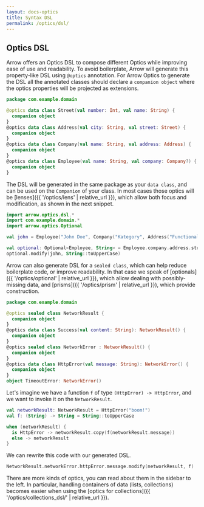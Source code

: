 ```yaml
---
layout: docs-optics
title: Syntax DSL
permalink: /optics/dsl/
---
```


## Optics DSL


Arrow offers an Optics DSL to compose different Optics while improving ease of use and readability.
To avoid boilerplate, Arrow will generate this property-like DSL using `@optics` annotation. For Arrow Optics to generate the DSL all the annotated classes should declare a `companion object` where the optics properties will be projected as extensions.

```kotlin
package com.example.domain

@optics data class Street(val number: Int, val name: String) {
  companion object
}
@optics data class Address(val city: String, val street: Street) {
  companion object
}
@optics data class Company(val name: String, val address: Address) {
  companion object
}
@optics data class Employee(val name: String, val company: Company?) {
  companion object
}
```

The DSL will be generated in the same package as your `data class`, and can be used on the `Companion` of your class. In most cases those optics will be [lenses]({{ '/optics/lens' | relative_url }}), which allow both focus and modification, as shown in the next snippet.

```kotlin
import arrow.optics.dsl.*
import com.example.domain.*
import arrow.optics.Optional

val john = Employee("John Doe", Company("Kategory", Address("Functional city", Street(42, "lambda street"))))

val optional: Optional<Employee, String> = Employee.company.address.street.name
optional.modify(john, String::toUpperCase)
```

Arrow can also generate DSL for a `sealed class`, which can help reduce boilerplate code, or improve readability. In that case we speak of [optionals]({{ '/optics/optional' | relative_url }}), which allow dealing with possibly-missing data, and [prisms]({{ '/optics/prism' | relative_url }}), which provide construction.

```kotlin
package com.example.domain

@optics sealed class NetworkResult {
  companion object
}
@optics data class Success(val content: String): NetworkResult() {
  companion object
}
@optics sealed class NetworkError : NetworkResult() {
  companion object
}
@optics data class HttpError(val message: String): NetworkError() {
  companion object
}
object TimeoutError: NetworkError()
```

Let's imagine we have a function `f` of type `(HttpError) -> HttpError`, and we want to invoke it on the `NetworkResult`.

```kotlin
val networkResult: NetworkResult = HttpError("boom!")
val f: (String) -> String = String::toUpperCase

when (networkResult) {
  is HttpError -> networkResult.copy(f(networkResult.message))
  else -> networkResult
}
```

We can rewrite this code with our generated DSL.

```kotlin
NetworkResult.networkError.httpError.message.modify(networkResult, f)
```

There are more kinds of optics, you can read about them in the sidebar to the left. In particular, handling containers of data (lists, collections) becomes easier when using the [optics for collections]({{ '/optics/collections_dsl/' | relative_url }}).